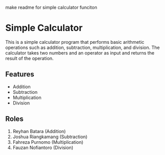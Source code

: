 make readme for simple calculator funciton
# Simple Calculator
This is a simple calculator program that performs basic arithmetic operations such as addition, subtraction, multiplication, and division. The calculator takes two numbers and an operator as input and returns the result of the operation.
## Features
- Addition
- Subtraction
- Multiplication
- Division
## Roles
1. Reyhan Batara (Addition)
2. Joshua Riangkamang (Subtraction)
3. Fahreza Purnomo (Multiplication)
4. Fauzan Nofiantoro (Division)